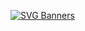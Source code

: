[![SVG Banners](https://svg-banners.vercel.app/api?type=glitch&text1=Elsa-wirda🤹&width=800&height=400)](https://github.com/Akshay090/svg-banners)
